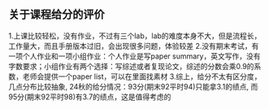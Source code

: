 ## 关于课程给分的评价

1.上课比较轻松，没有作业，不过有三个lab，lab的难度本身不大，但是流程长，工作量大，而且手册版本过旧，会出现很多问题，体验较差
2.没有期末考试，有一项个人作业和一项小组作业：个人作业是写paper summary，英文写作，没有字数要求；小组作业有两个选择：写综述或者复现论文，综述的分数会乘0.9的系数，老师会提供一个paper list，可以在里面找素材
3.综上，给分不太有区分度，几点分布比较抽象, 24秋的给分情况：93分(期末92平时94)只能拿3.1的绩点, 而95分(期末92平时98)有3.7的绩点，这是值得考虑的
